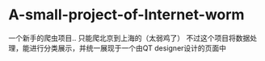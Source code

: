 # A-small-project-of-Internet-worm
一个新手的爬虫项目..
只能爬北京到上海的（太弱鸡了）
不过这个项目将数据处理，能进行分类展示，并统一展现于一个由QT designer设计的页面中
